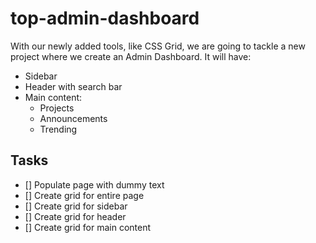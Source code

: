 # top-admin-dashboard

With our newly added tools, like CSS Grid, we are going to tackle a new project where we create an Admin Dashboard. It will have:

- Sidebar
- Header with search bar
- Main content:
    - Projects
    - Announcements
    - Trending

## Tasks

- [] Populate page with dummy text
- [] Create grid for entire page
- [] Create grid for sidebar
- [] Create grid for header
- [] Create grid for main content